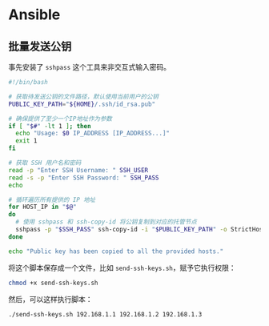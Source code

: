 # Ansible

## 批量发送公钥

事先安装了 `sshpass` 这个工具来非交互式输入密码。

```bash
#!/bin/bash

# 获取待发送公钥的文件路径，默认使用当前用户的公钥
PUBLIC_KEY_PATH="${HOME}/.ssh/id_rsa.pub"

# 确保提供了至少一个IP地址作为参数
if [ "$#" -lt 1 ]; then
  echo "Usage: $0 IP_ADDRESS [IP_ADDRESS...]"
  exit 1
fi

# 获取 SSH 用户名和密码
read -p "Enter SSH Username: " SSH_USER
read -s -p "Enter SSH Password: " SSH_PASS
echo

# 循环遍历所有提供的 IP 地址
for HOST_IP in "$@"
do
  # 使用 sshpass 和 ssh-copy-id 将公钥复制到对应的托管节点
  sshpass -p "$SSH_PASS" ssh-copy-id -i "$PUBLIC_KEY_PATH" -o StrictHostKeyChecking=no "${SSH_USER}@${HOST_IP}"
done

echo "Public key has been copied to all the provided hosts."


```

将这个脚本保存成一个文件，比如 `send-ssh-keys.sh`，赋予它执行权限：

```bash
chmod +x send-ssh-keys.sh

```

然后，可以这样执行脚本：

```bash
./send-ssh-keys.sh 192.168.1.1 192.168.1.2 192.168.1.3

```

